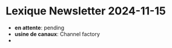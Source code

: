 # Lexique Newsletter 2024-11-15

- **en attente**: pending
- **usine de canaux**: Channel factory
- 
